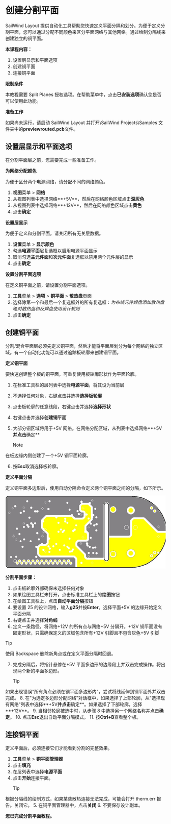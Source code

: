 # 创建分割平面

SailWind Layout 提供自动化工具帮助您快速定义平面分隔和划分。为便于定义分割平面，您可以通过分配不同颜色来区分平面网络与其他网络。通过绘制分隔线来创建独立的铜平面。

**本课程内容：**

1. 设置层显示和平面选项
2. 创建铜平面
3. 连接铜平面

**限制条件**

本教程需要 Split Planes 授权选项。在帮助菜单中，点击**已安装选项**确认您是否可以使用此功能。

**准备工作**

如果尚未运行，请启动 SailWind Layout 并打开\SailWind Projects\Samples 文件夹中的**previewrouted.pcb**文件。

## 设置层显示和平面选项

在分割平面层之前，您需要完成一些准备工作。

**为网络分配颜色**

为便于区分两个电源网络，请分配不同的网络颜色。

1. **视图**菜单 > **网络**
2. 从视图列表中选择网络**+5V**，然后在网络颜色区域点击**深灰色**
3. 从视图列表中选择网络**+12V**，然后在网络颜色区域点击**黄色**
4. 点击**确定**

**设置层显示**

为便于定义和分割平面，请关闭所有无关层数据。

1. **设置**菜单 > **显示颜色**
2. 勾选**电源平面**层复选框以启用电源平面显示
3. 取消勾选**主元件面**和**次元件面**复选框以禁用两个元件层的显示
4. 点击**确定**

**设置分割平面选项**

在定义铜平面之前，请设置分割平面选项。

1. **工具**菜单 > **选项** > **铜平面** > **散热盘**页面
2. 选择除第一个和最后一个复选框外的所有复选框：*为布线元件焊盘添加散热盘*和*对散热盘和反焊盘使用设计规则*
3. 点击**确定**

## 创建铜平面

分割/混合平面层必须先定义铜平面，然后才能将平面层划分为每个网络的独立区域。有一个自动化功能可以通过追踪板轮廓来创建铜平面。

**定义铜平面**

要快速创建整个板的铜平面，可重复使用板轮廓形状作为平面轮廓。

1. 在标准工具栏的层列表中选择**电源平面**，将其设为当前层
2. 不选择任何对象，右键点击并选择**选择板轮廓**
3. 点击板轮廓的任意线段，右键点击并选择**选择形状**
4. 右键点击并选择**创建铜平面**
5. 大部分铜区域将用于+5V 网络。在网络分配区域，从列表中选择网络**+5V**并点击**确定**

    > [!NOTE]
 在板边缘内侧创建了一个+5V 铜平面轮廓。

6. 按**Esc**取消选择板轮廓。

**定义平面分隔**

定义铜平面多边形后，使用自动分隔命令定义两个铜平面之间的分隔，如下所示。

![](/layout/tutorial/10/_page_1_Picture_18.jpeg)

**分割平面步骤：**

1. 点击板轮廓外部确保未选择任何对象
2. 如果绘图工具栏未打开，点击标准工具栏上的**绘图**按钮
3. 在绘图工具栏上，点击**自动平面分隔**按钮
4. 要设置 25 的设计网格，输入**g25**并按**Enter**。选择平面+5V 的边缘开始定义平面分隔
5. 右键点击并选择**对角线**
6. 定义一条路径，将网络+12V 的所有点与网络+5V 分隔开。+12V 铜平面没有固定形状，只需确保定义的区域包含所有+12V 引脚且不包含灰色+5V 引脚

> [!TIP]
 使用 Backspace 删除新角点或在定义平面分隔时回退。

7. 完成分隔后，将指针悬停在+5V 平面多边形的边缘段上并双击完成操作。将出现两个新的平面多边形。
    > [!TIP]
 如果出现错误"所有角点必须在铜平面多边形内"，尝试将线延伸到铜平面外并双击完成。
8. 在"为选定多边形分配网络"对话框中，如果选择了上部轮廓，从"选择现有网络"列表中选择**+5V**并点击**确定**。如果选择了下部轮廓，选择**+12V**。
9. 当相邻轮廓被选中时，从步骤 8 中选择另一个网络名称并点击**确定**。
10. 点击**Esc**退出自动平面分隔模式。
11. 按**Ctrl+B**查看整个板。

## 连接铜平面

定义平面后，必须连接它们才能看到分割的完整效果。

1. **工具**菜单 > **铜平面管理器**
2. 点击**填充**
3. 在层列表中选择**电源平面**
4. 点击**开始**连接平面。
    > [!TIP]
 根据分隔线的绘制方式，如果某些散热连接无法完成，可能会打开 therm.err 报告。关闭它。
5. 在铜平面管理器中，点击**关闭**
6. 不要保存设计副本。

**您已完成分割平面教程。**